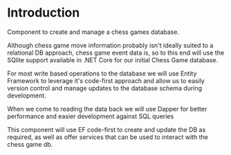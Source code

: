 ﻿# Introduction
Component to create and manage a chess games database.

Although chess game move information probably isn't ideally suited to a relational DB approach, chess game event data is, so to this end will use the SQlite support available in .NET Core for our initial Chess Game database.

For most write based operations to the database we will use Entity Framework to leverage it's code-first approach and allow us to easily version control and manage updates to the database schema during development.

When we come to reading the data back we will use Dapper for better performance and easier development against SQL queries

This component will use EF code-first to create and update the DB as required, as well as offer services that can be used to interact with the chess game db.
